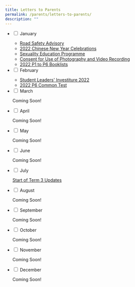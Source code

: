 ```yaml
---
title: Letters to Parents
permalink: /parents/letters-to-parents/
description: ""
---
```

<ul class="jekyllcodex_accordion">
  <li>
    <input type="checkbox" id="accordion1">
    <label for="accordion1">January</label>
    <div>
<ul>
<li><a href="/files/Road%20Safety%20Advisory%2019%20Jan%202022.pdf" target="_blank" rel="noopener">Road Safety Advisory</a></li>
<li><a href="/files/2022%20CNY%20LETTER%20TO%20PARENTS.pdf" target="_blank" rel="noopener">2022 Chinese New Year Celebrations</a></li>
<li><a href="/curriculum/departments/character-n-citizenship-education/sexuality-education" target="">Sexuality Education Programme</a></li>
<li><a href="/files/Consent%20for%20Use%20of%20Photography%20and%20Video-recording%202022.pdf" target="_blank" rel="noopener">Consent for Use of Photography and Video Recording</a></li>
<li><a href="/parents/resources-for-parents/resources" target="">2022 P1 to P6 Booklists</a></li>
</ul>
    </div>
</li>
  <li>
    <input type="checkbox" id="accordion2">
    <label for="accordion2">February</label>
    <div>
<ul>
<li><a href="https://www.youtube.com/watch?v=Xzjbbn3H3tg" target="_blank" rel="noopener">Student Leaders' Investiture 2022</a></li>
<li><a href="/files/2022%20P6%20Class%20Tests.pdf" target="_blank" rel="noopener">2022 P6 Common Test</a></li>
</ul>
    </div>
	</li>
  <li>
    <input type="checkbox" id="accordion3">
    <label for="accordion3">March</label>
    <div>
      <p>Coming Soon!</p>
    </div>
	</li>
  <li>
    <input type="checkbox" id="accordion4">
    <label for="accordion4">April</label>
    <div>
      <p>Coming Soon!</p>
    </div>
	</li>
  <li>
    <input type="checkbox" id="accordion5">
    <label for="accordion5">May</label>
    <div>
      <p>Coming Soon!</p>
    </div>
	</li>
  <li>
    <input type="checkbox" id="accordion6">
    <label for="accordion6">June</label>
    <div>
      <p>Coming Soon!</p>
    </div>
	</li>
  <li>
    <input type="checkbox" id="accordion7">
    <label for="accordion7">July</label>
    <div>
<p><a href="/files/Start%20of%20Term%203%20Updates.pdf" target="_blank" rel="noopener">Start of Term 3 Updates</a></p>
    </div>
	</li>
  <li>
    <input type="checkbox" id="accordion8">
    <label for="accordion8">August</label>
    <div>
      <p>Coming Soon!</p>
    </div>
	</li>
  <li>
    <input type="checkbox" id="accordion9">
    <label for="accordion9">September</label>
    <div>
      <p>Coming Soon!</p>
    </div>
	</li>
  <li>
    <input type="checkbox" id="accordion10">
    <label for="accordion10">October</label>
    <div>
      <p>Coming Soon!</p>
    </div>
	</li>
  <li>
    <input type="checkbox" id="accordion11">
    <label for="accordion11">November</label>
    <div>
      <p>Coming Soon!</p>
    </div>
	</li>
  <li>
    <input type="checkbox" id="accordion12">
    <label for="accordion12">December</label>
    <div>
      <p>Coming Soon!</p>
    </div>
	</li>